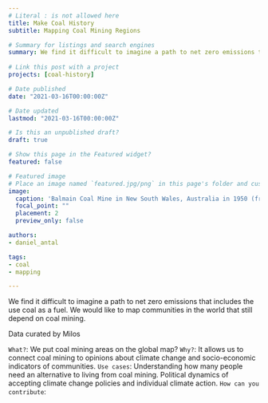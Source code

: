 ```yaml
---
# Literal : is not allowed here
title: Make Coal History
subtitle: Mapping Coal Mining Regions

# Summary for listings and search engines
summary: We find it difficult to imagine a path to net zero emissions that includes the use coal as a fuel. We would like to map communities in the world that still depend on coal mining.
 
# Link this post with a project
projects: [coal-history]

# Date published
date: "2021-03-16T00:00:00Z"

# Date updated
lastmod: "2021-03-16T00:00:00Z"

# Is this an unpublished draft?
draft: true

# Show this page in the Featured widget?
featured: false

# Featured image
# Place an image named `featured.jpg/png` in this page's folder and customize its options here.
image:
  caption: 'Balmain Coal Mine in New South Wales, Australia in 1950 (from the [State Library of New South Wales ](http://www.acmssearch.sl.nsw.gov.au/search/itemDetailPaged.cgi?itemID=31753)'
  focal_point: ""
  placement: 2
  preview_only: false

authors:
- daniel_antal

tags:
- coal
- mapping

---
```


We find it difficult to imagine a path to net zero emissions that includes the use coal as a fuel. We would like to map communities in the world that still depend on coal mining.

Data curated by Milos
 
`What?`:  We put coal mining areas on the global map?
`Why?`:  It allows us to connect coal mining to opinions about climate change and socio-economic indicators of communities.
`Use cases`:  Understanding how many people need an alternative to living from coal mining.  Political dynamics of accepting climate change policies and individual climate action. 
`How can you contribute`:
